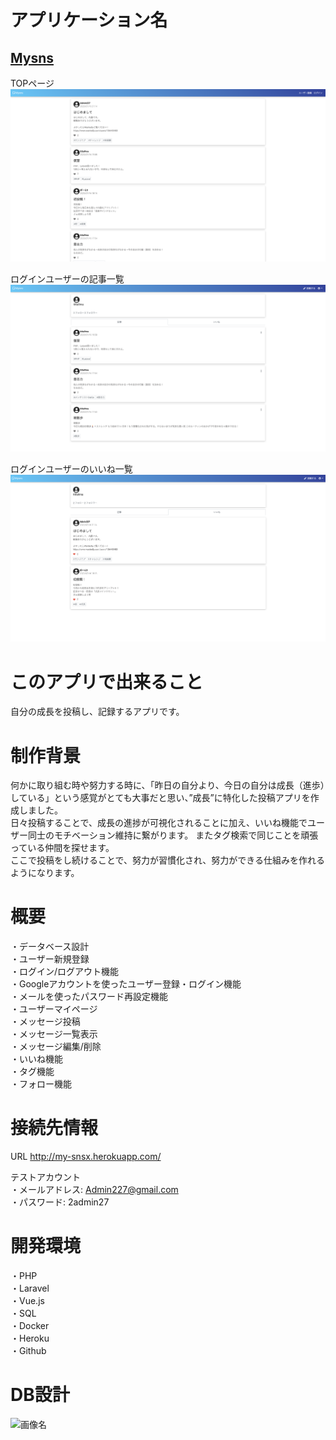 # アプリケーション名
## [Mysns](http://my-snsx.herokuapp.com/)  
  
  
TOPページ
![画像名](./images/MysnsTop.png)  
  
  
  
ログインユーザーの記事一覧  
![画像名](./images/MysnsUserArticles.png)  
  
  
  
ログインユーザーのいいね一覧
![画像名](./images/MysnsUserLikes.png)  
  
  
  
# このアプリで出来ること 
自分の成長を投稿し、記録するアプリです。 
  
# 制作背景  
 何かに取り組む時や努力する時に、「昨日の自分より、今日の自分は成長（進歩）している」という感覚がとても大事だと思い、”成長”に特化した投稿アプリを作成しました。  
 日々投稿することで、成長の進捗が可視化されることに加え、いいね機能でユーザー同士のモチベーション維持に繋がります。  またタグ検索で同じことを頑張っている仲間を探せます。  
 ここで投稿をし続けることで、努力が習慣化され、努力ができる仕組みを作れるようになります。
  
  
# 概要
 ・データベース設計  
 ・ユーザー新規登録  
 ・ログイン/ログアウト機能  
 ・Googleアカウントを使ったユーザー登録・ログイン機能  
 ・メールを使ったパスワード再設定機能  
 ・ユーザーマイページ  
 ・メッセージ投稿  
 ・メッセージ一覧表示  
 ・メッセージ編集/削除  
 ・いいね機能  
 ・タグ機能  
 ・フォロー機能  
  
# 接続先情報
URL http://my-snsx.herokuapp.com/   
   
テストアカウント  
 ・メールアドレス: Admin227@gmail.com  
 ・パスワード: 2admin27  
  
# 開発環境  
 ・PHP  
 ・Laravel  
 ・Vue.js  
 ・SQL  
 ・Docker  
 ・Heroku  
 ・Github  
  

# DB設計
  
![画像名](images/ER図.png)
